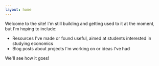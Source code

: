 ```yaml
---
layout: home
---
```

Welcome to the site!
 I'm still building and getting used to it at the moment, but I'm hoping to include:

- Resources I've made or found useful, aimed at students interested in studying economics 
- Blog posts about projects I'm working on or ideas I've had

We'll see how it goes!
